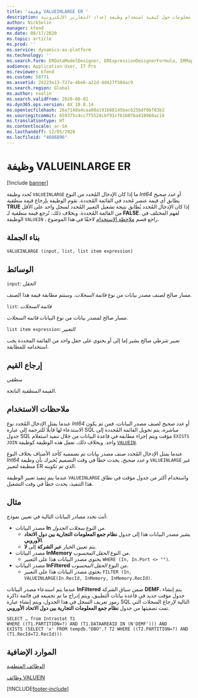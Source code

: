 ```yaml
---
title: 'وظيفة VALUEINLARGE ER '
description: يوفر هذا الموضوع معلومات حول كيفية استخدام وظيفة إعداد التقارير الإلكترونية VALUEINLARGE (ER).
author: NickSelin
manager: kfend
ms.date: 08/17/2020
ms.topic: article
ms.prod: ''
ms.service: dynamics-ax-platform
ms.technology: ''
ms.search.form: ERDataModelDesigner, ERExpressionDesignerFormula, ERMappedFormatDesigner, ERModelMappingDesigner
audience: Application User, IT Pro
ms.reviewer: kfend
ms.custom: 58771
ms.assetid: 24223e13-727a-4be6-a22d-4d427f504ac9
ms.search.region: Global
ms.author: nselin
ms.search.validFrom: 2020-08-01
ms.dyn365.ops.version: AX 10.0.14
ms.openlocfilehash: 26a7148a4caa80a191688145bac625bdf0bf83b2
ms.sourcegitcommit: 659375c4cc7f5524cbf91cf6160f6a410960ac16
ms.translationtype: HT
ms.contentlocale: ar-SA
ms.lasthandoff: 12/05/2020
ms.locfileid: "4686896"
---
```

# <a name="valueinlarge-er-function"></a>وظيفة VALUEINLARGE ER 

[!include [banner](../includes/banner.md)]

تُحدد وظيفة `VALUEINLARGE` ما إذا كان الإدخال المُحدد من النوع *Int64* أو *عدد صحيح* يطابق أي قيمة عنصر مُحدد في القائمة المُحددة. تقوم الوظيفة بإرجاع قيمة *منطقية* **TRUE** إذا كان الإدخال المُحدد يُطابق نتيجة تشغيل التعبير المُحدد لسجل واحد على الأقل من القائمة المُحددة. وبخلاف ذلك، تُرجع قيمة *منطقية* لـ **FALSE**. لفهم المختلف في الوظيفة `VALUEIN` ، راجع قسم [ملاحظة الاستخدام](#usage_note) لاحقًا في هذا الموضوع.

## <a name="syntax"></a>بناء الجملة

```vb
VALUEINLARGE (input, list, list item expression)
```

## <a name="arguments"></a>الوسائط

`input`: *الحقل*

مسار صالح لصنف مصدر بيانات من نوع *قائمة السجلات*. وستتم مطابقة قيمة هذا الصنف.

`list`: *قائمة السجلات*

مسار صالح لمصدر بيانات من نوع البيانات *قائمة السجلات*.

`list item expression`: *التعبير*

تعبير شرطي صالح يشير إما إلى أو يحتوي على حقل واحد من القائمة المحددة يجب استخدامه للمطابقة.

## <a name="return-values"></a>إرجاع القيم

*منطقي*

القيمة *المنطقية* الناتجة.

## <a name=""></a><a name="usage_note">ملاحظات الاستخدام</a>

عندما يمثل الإدخال المُحدد نوع *Int64* أو *عدد صحيح* لصنف مصدر البيانات، فمن ثم يكون الاستدعاء لها قابلًا للترجمة إلى عبارة SQL مباشرة، يتم تحويل القائمة المُحددة إلى جدول SQL مؤقت ويتم إجراء مطابقة في قاعدة البيانات من خلال تنفيذ استعلام `EXISTS JOIN` واحد. وبخلاف ذلك، تعمل هذه الوظيفة كوظيفة [`VALUEIN`](er-functions-logical-valuein.md).

عندما يمثل الإدخال المُحدد صنف مصدر بيانات تم تصمميه كأحد الأصناف بخلاف النوع *Int64* و *عدد صحيح*، يحدث خطأ في وقت التصميم يُخبرك بأن وظيفة `VALUEINLARGE` غير منطبقة لتعبير ER الذي تم تكوينه.

عندما يتم تنفيذ تعبير الوظيفة `VALUEINLARGE` واستخدام أكثر من جدول مؤقت في نطاق هذا التنفيذ، يحدث خطأ في وقت التشغيل.

## <a name="example"></a>مثال

أنت تحدد مصادر البيانات التالية في تعيين نموذج:

- مصدر البيانات **In** من النوع *سجلات الجدول*.
    - يشير مصدر البيانات هذا إلى جدول **نظام جمع المعلومات التجارية بين دول الاتحاد الأوروبي**. 
    - يتم تعيين الخيار **عبر الشركة** إلى **لا**.
- مصدر البيانات **InMemory** من النوع *الحقل المحسوب*.
    - يحتوي مصدر البيانات هذا على التعبير `WHERE (In, In.Port <> "")`.
- مصدر البيانات **InFiltered** من النوع *الحقل المحسوب*.
    - يحتوي مصدر البيانات هذا على التعبير `FILTER (In, VALUEINLARGE(In.RecId, InMemory, InMemory.RecId)`.

عندما يتم استدعاء مصدر البيانات **InFiltered** ضمن سياق الشركة **DEMF**، يتم إنشاء جدول مؤقت جديد في قاعدة بيانات التطبيق، ويتم إدراج ما تم تجميعه في قائمة ذاكرة رموز تعريف السجل في هذا الجدول، ويتم إنشاء عبارة SQL التالية لإرجاع السجلات التي تمت تصفيتها من جدول **نظام جمع المعلومات التجارية بين دول الاتحاد الأوروبي**. 

```xpp
SELECT … from Intrastat T1
WHERE ((T1.PARTITION=?) AND (T1.DATAAREAID IN (N'DEMF'))) AND
EXISTS (SELECT 'x' FROM tempdb."DBO".? T2 WHERE ((T2.PARTITION=?) AND (T1.RecId=T2.RecId)))
```

## <a name="additional-resources"></a>الموارد الإضافية

[الوظائف المنطقية](er-functions-category-logical.md)

[وظائف VALUEIN](er-functions-logical-valuein.md)


[!INCLUDE[footer-include](../../../includes/footer-banner.md)]